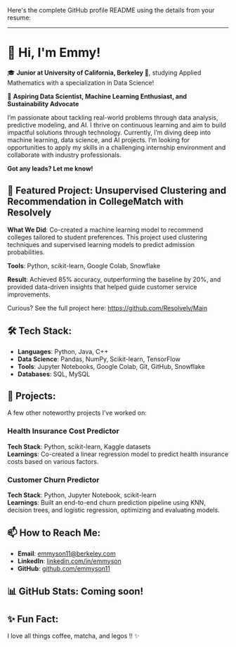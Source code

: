 Here's the complete GitHub profile README using the details from your resume:

---

# 👋 Hi, I'm Emmy!

🎓 **Junior at University of California, Berkeley 🐻**, studying Applied Mathematics with a specialization in Data Science!

🔭 **Aspiring Data Scientist, Machine Learning Enthusiast, and Sustainability Advocate**

I’m passionate about tackling real-world problems through data analysis, predictive modeling, and AI. I thrive on continuous learning and aim to build impactful solutions through technology. Currently, I’m diving deep into machine learning, data science, and AI projects. I’m looking for opportunities to apply my skills in a challenging internship environment and collaborate with industry professionals.

**Got any leads? Let me know!**

## 🎯 Featured Project: Unsupervised Clustering and Recommendation in CollegeMatch with Resolvely
**What We Did**: Co-created a machine learning model to recommend colleges tailored to student preferences. This project used clustering techniques and supervised learning models to predict admission probabilities.

**Tools**: Python, scikit-learn, Google Colab, Snowflake

**Result**: Achieved 85% accuracy, outperforming the baseline by 20%, and provided data-driven insights that helped guide customer service improvements.

Curious? See the full project here: https://github.com/Resolvely/Main

## 🛠 Tech Stack:
- **Languages**: Python, Java, C++
- **Data Science**: Pandas, NumPy, Scikit-learn, TensorFlow
- **Tools**: Jupyter Notebooks, Google Colab, Git, GitHub, Snowflake
- **Databases**: SQL, MySQL

## 🚀 Projects:
A few other noteworthy projects I’ve worked on:

### Health Insurance Cost Predictor
**Tech Stack**: Python, scikit-learn, Kaggle datasets  
**Learnings**: Co-created a linear regression model to predict health insurance costs based on various factors.

### Customer Churn Predictor
**Tech Stack**: Python, Jupyter Notebook, scikit-learn  
**Learnings**: Built an end-to-end churn prediction pipeline using KNN, decision trees, and logistic regression, optimizing and evaluating models.


## 📫 How to Reach Me:
- **Email**: [emmyson11@berkeley.com](mailto:emmyson11@berkeley.com)
- **LinkedIn**: [linkedin.com/in/emmyson](https://www.linkedin.com/in/emmyson)
- **GitHub**: [github.com/emmyson11](https://github.com/emmyson11)

## 📊 GitHub Stats: Coming soon!

## ✨ Fun Fact:
I love all things coffee, matcha, and legos !! ✨
